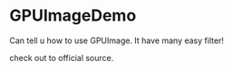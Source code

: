 # GPUImageDemo
Can tell u how to use GPUImage.
It have many easy filter!

check out to official source.

